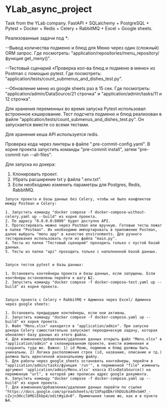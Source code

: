 # YLab_async_project
Task from the YLab company. FastAPI + SQLalchemy + PostgreSQL + Pytest + Docker + Redis + Celery + RabbitMQ + Excel + Google sheets.

Реализованные задачи под *:  

--Вывод количества подменю и блюд для Меню через один (сложный) ORM запрос. Где посмотреть: "application/repositories/menu_repository/функция get_meny()".  

--Тестовый сценарий «Проверка кол-ва блюд и подменю в меню» из Postman с помощью pytest. Где посмотреть: "application/tests/count_submenus_and_dishes_test.py".

--Обновление меню из google sheets раз в 15 сек. Где посмотреть: "application/admin/DataSource/21 строчка" и "application/admin/tasks/11 и 12 строчка".


Для хранения переменных во время запуска Pytest использовал встроенное кэширование.
Тест подсчета подменю и блюд реализован в файле "application/tests/count_submenus_and_dishes_test.py". Он запускается вместе со всеми тестами.

Для хранения кеша API используется redis.

Проверка кода через линтеры в файле ".pre-commit-config.yaml". В корне проекта запустить команды "pre-commit install", затем "pre-commit run --all-files".


Для запуска из докера:

  1. Клонировать проект.
  2. Убрать расширение txt у файла ".env.txt".
  3. Если необходимо изменить параметры для Postgres, Redis, RabbitMQ.
     
    Запуск проекта и базы данных без Celery, чтобы не было конфликтов между Postman и Celery:

    1. Запустить команду "docker compose -f docker-compose-without-celery.yaml up --build" из корня проекта.
    2. По адресу "0.0.0.0:8000" будет доступно API.
    3. Протестировать можно через Postman или вручную. Готовые тесты лежат в папке "Postman". Их необходимо импортировать в приложение Postman, далее выбрать "menu app" в качестве environments. Для ручного тестирования использовать пути из файла "main.py".
    4. Тесты из папки "Тестовый сценарий" проходить только с пустой базай данных.
    5. Тесты из папки "api" проходить только с наполненной базой данных.


    Запуск тестов pytest и базы данных:

    1. Остановить контейнеры проекта и базы данных, если запущены. Если контйнеры остановлены перейти к шагу №2.
    2. Запустить команду "docker compose -f docker-compose-test.yaml up --build" из корня проекта.


    Запуск проекта с Celery + RabbitMQ + Админка через Excel/ Админка через google sheets:

    1. Остановить предыдущие контейнеры, если они активны.
    2. Запустить команду "docker compose -f docker-compose.yaml up --build" из корня проекта.
    3. Файл "Menu.xlsx" находится в "application/admin". При запуске докера Celery самостоятельно запускает переодическую задачу, которая обновляет базу данных из этого файла.
    4. Для изменения/добавления/удаления данных открыть файл "Menu.xlsx" в "application/admin" в склонированном проекте, внести изменения и сохранить туда же. Важно: 1) id Меню, подменю и блюд должны быть уникальны. 2) Логика расположения строк (id, название, описание и тд.) должна быть идентичной изначальному файлу.
    5. Для работы через google_sheets остановить контейнеры, перейти в "application/admin/tasks/функция 'run'", в переменной "file" изменить аргумент 'application/admin/Menu.xlsx' класса XlsxDataSource() на переменную "url", в которой уже прописан адрес google документа.
    6. Запустить команду "docker compose -f docker-compose.yaml up --build" из корня проекта.
    7. Для изменения/добавления/удаления данных перейти по ссылке "https://docs.google.com/spreadsheets/d/1XPapODkrVhDUzbiR9vSmH7_-cZvjn3HcclbMGlEkbp4/edit#gid=0". Примечания такие же, как и в пункте №4.
